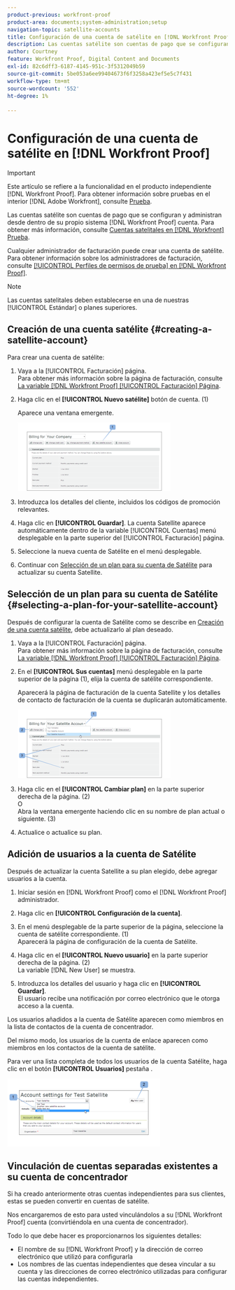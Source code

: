 ```yaml
---
product-previous: workfront-proof
product-area: documents;system-administration;setup
navigation-topic: satellite-accounts
title: Configuración de una cuenta de satélite en [!DNL Workfront Proof]
description: Las cuentas satélite son cuentas de pago que se configuran y administran desde dentro de su propio sistema [!DNL Workfront] Cuenta de prueba. Para obtener más información, consulte "Cuentas satelitales en [!DNL Workfront] Prueba.
author: Courtney
feature: Workfront Proof, Digital Content and Documents
exl-id: 82c6dff3-6187-4145-951c-3f5312049b59
source-git-commit: 5be053a6ee99404673f6f3258a423ef5e5c7f431
workflow-type: tm+mt
source-wordcount: '552'
ht-degree: 1%

---
```


# Configuración de una cuenta de satélite en [!DNL Workfront Proof]

>[!IMPORTANT]
>
>Este artículo se refiere a la funcionalidad en el producto independiente [!DNL Workfront Proof]. Para obtener información sobre pruebas en el interior [!DNL Adobe Workfront], consulte [Prueba](../../../review-and-approve-work/proofing/proofing.md).

Las cuentas satélite son cuentas de pago que se configuran y administran desde dentro de su propio sistema [!DNL Workfront Proof] cuenta. Para obtener más información, consulte [Cuentas satelitales en [!DNL Workfront] Prueba](../../../workfront-proof/wp-acct-admin/satellite-accounts/sat-accts-in-wp.md).

Cualquier administrador de facturación puede crear una cuenta de satélite. Para obtener información sobre los administradores de facturación, consulte [[!UICONTROL Perfiles de permisos de prueba] en [!DNL Workfront Proof]](../../../workfront-proof/wp-acct-admin/account-settings/proof-perm-profiles-in-wp.md).

>[!NOTE]
>
> Las cuentas satelitales deben establecerse en una de nuestras [!UICONTROL Estándar] o planes superiores.

## Creación de una cuenta satélite {#creating-a-satellite-account}

Para crear una cuenta de satélite:

1. Vaya a la [!UICONTROL Facturación] página.\
   Para obtener más información sobre la página de facturación, consulte  [La variable [!DNL Workfront Proof] [!UICONTROL Facturación] Página](../../../workfront-proof/wp-billingsettings/manage-your-billing/wp-billing-page.md).

1. Haga clic en el **[!UICONTROL Nuevo satélite]** botón de cuenta. (1)

   Aparece una ventana emergente.

   ![New_Satellite_Account.png](assets/new-satellite-account-350x156.png)

1. Introduzca los detalles del cliente, incluidos los códigos de promoción relevantes.
1. Haga clic en **[!UICONTROL Guardar]**. La cuenta Satellite aparece automáticamente dentro de la variable [!UICONTROL Cuentas] menú desplegable en la parte superior del [!UICONTROL Facturación] página.
1. Seleccione la nueva cuenta de Satélite en el menú desplegable.
1. Continuar con [Selección de un plan para su cuenta de Satélite](#selecting-a-plan-for-your-satellite-account) para actualizar su cuenta Satellite.

## Selección de un plan para su cuenta de Satélite {#selecting-a-plan-for-your-satellite-account}

Después de configurar la cuenta de Satélite como se describe en [Creación de una cuenta satélite](#creating-a-satellite-account), debe actualizarlo al plan deseado.

1. Vaya a la [!UICONTROL Facturación] página.\
   Para obtener más información sobre la página de facturación, consulte  [La variable [!DNL Workfront Proof] [!UICONTROL Facturación] Página](../../../workfront-proof/wp-billingsettings/manage-your-billing/wp-billing-page.md).

1. En el **[!UICONTROL Sus cuentas]** menú desplegable en la parte superior de la página (1), elija la cuenta de satélite correspondiente.

   Aparecerá la página de facturación de la cuenta Satellite y los detalles de contacto de facturación de la cuenta se duplicarán automáticamente.

   ![Satellite_Account_Change_Plan.png](assets/satellite-account-change-plan-350x156.png)

1. Haga clic en el **[!UICONTROL Cambiar plan]** en la parte superior derecha de la página. (2)\
   O\
   Abra la ventana emergente haciendo clic en su nombre de plan actual o siguiente. (3)

1. Actualice o actualice su plan.

## Adición de usuarios a la cuenta de Satélite

Después de actualizar la cuenta Satellite a su plan elegido, debe agregar usuarios a la cuenta.

1. Iniciar sesión en [!DNL Workfront Proof] como el [!DNL Workfront Proof] administrador.
1. Haga clic en **[!UICONTROL Configuración de la cuenta]**.
1. En el menú desplegable de la parte superior de la página, seleccione la cuenta de satélite correspondiente. (1)\
   Aparecerá la página de configuración de la cuenta de Satélite.
1. Haga clic en el **[!UICONTROL Nuevo usuario]** en la parte superior derecha de la página. (2)\
   La variable [!DNL New User] se muestra.

1. Introduzca los detalles del usuario y haga clic en **[!UICONTROL Guardar]**.\
   El usuario recibe una notificación por correo electrónico que le otorga acceso a la cuenta.

Los usuarios añadidos a la cuenta de Satélite aparecen como miembros en la lista de contactos de la cuenta de concentrador.

Del mismo modo, los usuarios de la cuenta de enlace aparecen como miembros en los contactos de la cuenta de satélite.

Para ver una lista completa de todos los usuarios de la cuenta Satélite, haga clic en el botón **[!UICONTROL Usuarios]** pestaña .

![SA_New_User.png](assets/sa-new-user-350x156.png)

## Vinculación de cuentas separadas existentes a su cuenta de concentrador

Si ha creado anteriormente otras cuentas independientes para sus clientes, estas se pueden convertir en cuentas de satélite.

Nos encargaremos de esto para usted vinculándolos a su [!DNL Workfront Proof] cuenta (convirtiéndola en una cuenta de concentrador).

Todo lo que debe hacer es proporcionarnos los siguientes detalles:

* El nombre de su [!DNL Workfront Proof] y la dirección de correo electrónico que utilizó para configurarla
* Los nombres de las cuentas independientes que desea vincular a su cuenta y las direcciones de correo electrónico utilizadas para configurar las cuentas independientes.
